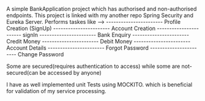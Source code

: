 A simple BankApplication project which has authorised and non-authorised endpoints. This project is linked with my another repo Spring Security and Eureka Server. 
Performs taskes like -->
----------------------- Profile Creation (SignUp)
----------------------- Account Creation
----------------------- signIn
----------------------- Bank Enquiry
----------------------- Credit Money
----------------------- Debit Money
----------------------- Account Details
----------------------- Forgot Password
----------------------- Change Password

Some are secured(requires authentication to access) while some are not- secured(can be accessed by anyone)

I have as well implemented unit Tests using MOCKITO. which is beneficial for validation of my service processing.
